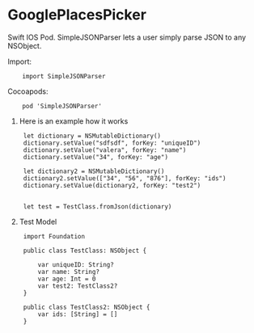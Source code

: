# GooglePlacesPicker
Swift IOS Pod. SimpleJSONParser lets a user simply parse JSON to any NSObject.

Import:

        import SimpleJSONParser

Cocoapods:

        pod 'SimpleJSONParser'

1) Here is an example how it works

        let dictionary = NSMutableDictionary()
        dictionary.setValue("sdfsdf", forKey: "uniqueID")
        dictionary.setValue("valera", forKey: "name")
        dictionary.setValue("34", forKey: "age")
        
        let dictionary2 = NSMutableDictionary()
        dictionary2.setValue(["34", "56", "876"], forKey: "ids")
        dictionary.setValue(dictionary2, forKey: "test2")
        
        
        let test = TestClass.fromJson(dictionary)


2) Test Model

        import Foundation

        public class TestClass: NSObject {
            
            var uniqueID: String?
            var name: String?
            var age: Int = 0
            var test2: TestClass2?
        }

        public class TestClass2: NSObject {
            var ids: [String] = []
        }



